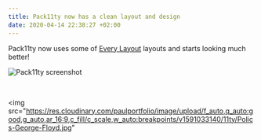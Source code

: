 ```yaml
---
title: Pack11ty now has a clean layout and design
date: 2020-04-14 22:38:27 +02:00
---
```


Pack11ty now uses some of [Every Layout](https://every-layout.dev/) layouts and starts looking much better!

![Pack11ty screenshot](pack11ty-screenshot.png "Pack11ty's design as of 14th April 2020")


<img
sizes="(max-width: 1400px) 100vw, 1400px"
srcset="
castle_c_scale,w_200.jpg 200w,
castle_c_scale,w_364.jpg 364w,
castle_c_scale,w_486.jpg 486w,
castle_c_scale,w_591.jpg 591w,
castle_c_scale,w_685.jpg 685w,
castle_c_scale,w_766.jpg 766w,
castle_c_scale,w_850.jpg 850w,
castle_c_scale,w_920.jpg 920w,
castle_c_scale,w_993.jpg 993w,
castle_c_scale,w_1066.jpg 1066w,
castle_c_scale,w_1136.jpg 1136w,
castle_c_scale,w_1200.jpg 1200w,
castle_c_scale,w_1263.jpg 1263w,
castle_c_scale,w_1327.jpg 1327w,
castle_c_scale,w_1400.jpg 1400w"
src="castle_c_scale,w_1400.jpg"
alt="">




<img 
 src="https://res.cloudinary.com/paulportfolio/image/upload/f_auto,q_auto:good,g_auto,ar_16:9,c_fill/c_scale,w_auto:breakpoints/v1591033140/11ty/Polics-George-Floyd.jpg"  </img>
